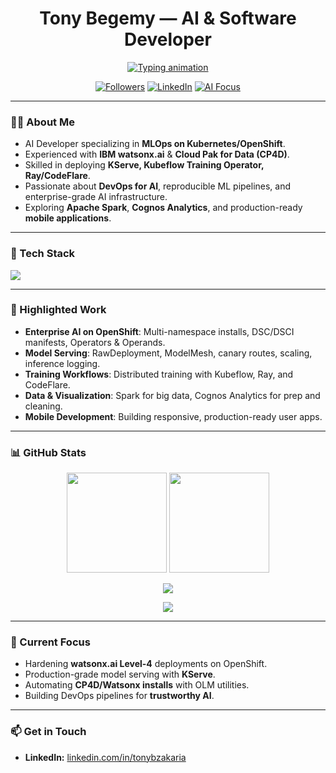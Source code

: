 <h1 align="center">Tony Begemy — AI & Software Developer</h1>

<p align="center">
  <a href="https://github.com/TonyBegemy">
    <img src="https://readme-typing-svg.demolab.com?pause=1400&center=true&vCenter=true&width=720&lines=AI+Developer+%7C+MLOps+%7C+Kubernetes%2FOpenShift;Watsonx.ai+%26+Cloud+Pak+for+Data;Model+Serving+%26+Training+Operators;Building+Enterprise+AI+Workflows" alt="Typing animation"/>
  </a>
</p>

<p align="center">
  <a href="https://github.com/TonyBegemy"><img alt="Followers" src="https://img.shields.io/github/followers/TonyBegemy?style=for-the-badge&label=Followers"></a>
  <a href="https://linkedin.com/in/tonybzakaria"><img alt="LinkedIn" src="https://img.shields.io/badge/LinkedIn-Connect-0a66c2?style=for-the-badge&logo=linkedin&logoColor=white"></a>
  <a href="https://shields.io"><img alt="AI Focus" src="https://img.shields.io/badge/Focus-GenAI%20%7C%20MLOps%20%7C%20Platform-1f6feb?style=for-the-badge"></a>
</p>

---

### 👨‍💻 About Me
- AI Developer specializing in **MLOps on Kubernetes/OpenShift**.  
- Experienced with **IBM watsonx.ai** & **Cloud Pak for Data (CP4D)**.  
- Skilled in deploying **KServe, Kubeflow Training Operator, Ray/CodeFlare**.  
- Passionate about **DevOps for AI**, reproducible ML pipelines, and enterprise-grade AI infrastructure.  
- Exploring **Apache Spark**, **Cognos Analytics**, and production-ready **mobile applications**.

---

### 🔧 Tech Stack
<p>
  <a href="https://skillicons.dev">
    <img src="https://skillicons.dev/icons?i=python,fastapi,pytorch,tensorflow,sklearn,opencv,postgres,docker,kubernetes,openshift,git,githubactions,bash,nginx,redis,kafka,linux&perline=9" />
  </a>
</p>

---

### 🚀 Highlighted Work
- **Enterprise AI on OpenShift**: Multi-namespace installs, DSC/DSCI manifests, Operators & Operands.  
- **Model Serving**: RawDeployment, ModelMesh, canary routes, scaling, inference logging.  
- **Training Workflows**: Distributed training with Kubeflow, Ray, and CodeFlare.  
- **Data & Visualization**: Spark for big data, Cognos Analytics for prep and cleaning.  
- **Mobile Development**: Building responsive, production-ready user apps.  

---

### 📊 GitHub Stats
<p align="center">
  <img src="https://github-readme-stats.vercel.app/api?username=TonyBegemy&show_icons=true&hide_border=true" height="160" />
  <img src="https://streak-stats.demolab.com?user=TonyBegemy&hide_border=true" height="160" />
</p>

<p align="center">
  <img src="https://github-profile-trophy.vercel.app/?username=TonyBegemy&theme=flat&no-frame=true&no-bg=true&column=6" />
</p>

<p align="center">
  <img src="https://github-readme-activity-graph.vercel.app/graph?username=TonyBegemy&hide_border=true" />
</p>

---

### 🎯 Current Focus
- Hardening **watsonx.ai Level-4** deployments on OpenShift.  
- Production-grade model serving with **KServe**.  
- Automating **CP4D/Watsonx installs** with OLM utilities.  
- Building DevOps pipelines for **trustworthy AI**.  

---

### 📫 Get in Touch
- **LinkedIn:** [linkedin.com/in/tonybzakaria](https://linkedin.com/in/tonybzakaria)  
